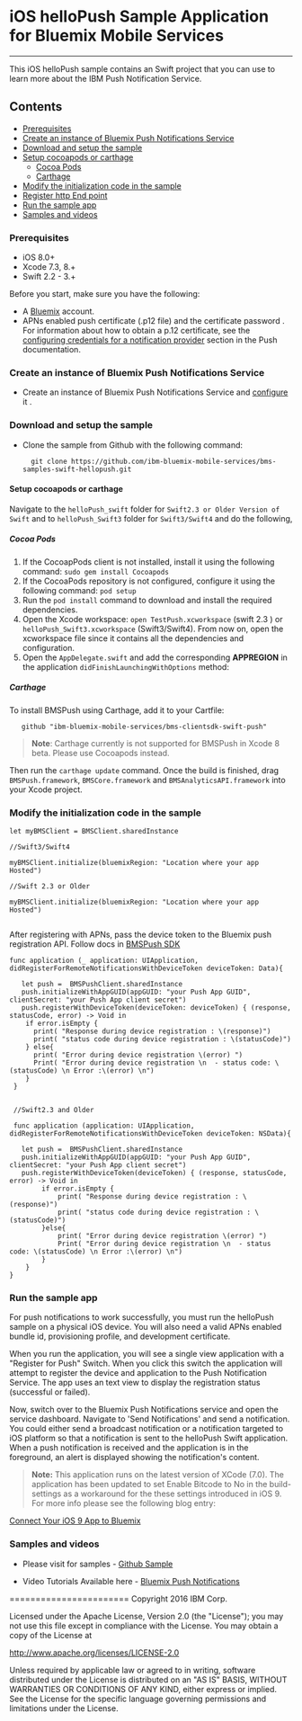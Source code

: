 # iOS helloPush Sample Application for Bluemix Mobile Services
---
This iOS helloPush sample contains an Swift project that you can use to learn more about the IBM Push Notification Service.

## Contents

- [Prerequisites](#prerequisites)
- [Create an instance of Bluemix Push Notifications Service](#create-an-instance-of-bluemix-push-notifications-service)
- [Download and setup the sample](#download-and-setup-the-sample)
- [Setup cocoapods or carthage](#setup-cocoapods-or-carthage)
  - [Cocoa Pods](#cocoa-pods)
  - [Carthage](#carthage)
- [Modify the initialization code in the sample](#modify-the-initialization-code-in-the-sample)
- [Register http End point](#register-httpend-point)
- [Run the sample app](#run-the-sample-app)
- [Samples and videos](#samples-and-videos)


### Prerequisites

* iOS 8.0+
* Xcode 7.3, 8.+
* Swift 2.2 - 3.+

Before you start, make sure you have the following:

- A [Bluemix](http://bluemix.net) account.
- APNs enabled push certificate (.p12 file) and the certificate password . For information about how to obtain a p.12 certificate, see the [configuring credentials for a notification provider](https://www.ng.bluemix.net/docs/services/mobilepush/index.html#push_provider) section in the Push documentation.

### Create an instance of Bluemix Push Notifications Service
- Create an instance of  Bluemix Push Notifications Service and [configure](https://console.ng.bluemix.net/docs/services/mobilepush/t_push_provider_ios.html) it .

### Download and setup the sample
- Clone the sample from Github with the following command:

    ```
      git clone https://github.com/ibm-bluemix-mobile-services/bms-samples-swift-hellopush.git
    ```

#### Setup cocoapods or carthage

Navigate to the `helloPush_swift` folder for `Swift2.3 or Older Version of Swift` and to `helloPush_Swift3` folder for `Swift3/Swift4` and do the following,

##### Cocoa Pods

1. If the CocoapPods client is not installed, install it using the following command: `sudo gem install Cocoapods`
2. If the CocoaPods repository is not configured, configure it using the following command: `pod setup`
3. Run the `pod install` command to download and install the required dependencies.
4. Open the Xcode workspace: `open TestPush.xcworkspace` (swift 2.3 ) or `helloPush_Swift3.xcworkspace` (Swift3/Swift4). From now on, open the xcworkspace file since it contains all the dependencies and configuration.
5. Open the `AppDelegate.swift` and add the corresponding **APPREGION** in the application `didFinishLaunchingWithOptions` method:


##### Carthage

To install BMSPush using Carthage, add it to your Cartfile:

  ```
     github "ibm-bluemix-mobile-services/bms-clientsdk-swift-push"
  ```
>**Note**: Carthage currently is not supported for BMSPush in Xcode 8 beta. Please use Cocoapods instead.

Then run the `carthage update` command. Once the build is finished, drag `BMSPush.framework`, `BMSCore.framework` and `BMSAnalyticsAPI.framework` into your Xcode project.

### Modify the initialization code in the sample

```
let myBMSClient = BMSClient.sharedInstance

//Swift3/Swift4

myBMSClient.initialize(bluemixRegion: "Location where your app Hosted")

//Swift 2.3 or Older

myBMSClient.initialize(bluemixRegion: "Location where your app Hosted")


```

After registering with APNs, pass the device token to the Bluemix push registration API. Follow docs in [BMSPush SDK](https://github.com/ibm-bluemix-mobile-services/bms-clientsdk-swift-push)

```
func application (_ application: UIApplication, didRegisterForRemoteNotificationsWithDeviceToken deviceToken: Data){

   let push =  BMSPushClient.sharedInstance
   push.initializeWithAppGUID(appGUID: "your Push App GUID", clientSecret: "your Push App client secret")
   push.registerWithDeviceToken(deviceToken: deviceToken) { (response, statusCode, error) -> Void in
    if error.isEmpty {
      print( "Response during device registration : \(response)")
      print( "status code during device registration : \(statusCode)")
    } else{
      print( "Error during device registration \(error) ")
      Print( "Error during device registration \n  - status code: \(statusCode) \n Error :\(error) \n")
    }  
 }


 //Swift2.3 and Older

 func application (application: UIApplication, didRegisterForRemoteNotificationsWithDeviceToken deviceToken: NSData){

   let push =  BMSPushClient.sharedInstance
   push.initializeWithAppGUID(appGUID: "your Push App GUID", clientSecret: "your Push App client secret")
   push.registerWithDeviceToken(deviceToken) { (response, statusCode, error) -> Void in
        if error.isEmpty {
            print( "Response during device registration : \(response)")
            print( "status code during device registration : \(statusCode)")
        }else{
            print( "Error during device registration \(error) ")
            Print( "Error during device registration \n  - status code: \(statusCode) \n Error :\(error) \n")
        }
    }
}
```

### Run the sample app
For push notifications to work successfully, you must run the helloPush sample on a physical iOS device. You will also need a valid APNs enabled bundle id, provisioning profile, and development certificate.

When you run the application, you will see a single view application with a "Register for Push" Switch. When you click this switch the application will attempt to register the device and application to the Push Notification Service. The app uses an text view to display the registration status (successful or failed).

Now, switch over to the Bluemix Push Notifications service and open the service dashboard.  Navigate to 'Send Notifications' and send a notification.  You could either send a broadcast notification or a notification targeted to iOS platform so that a notification is sent to the helloPush Swift application.  When a push notification is received and the application is in the foreground, an alert is displayed showing the notification's content.

>**Note:** This application runs on the latest version of XCode (7.0). The application has been updated to set Enable Bitcode to No in the build-settings as a workaround for the these settings introduced in iOS 9. For more info please see the following blog entry:

[Connect Your iOS 9 App to Bluemix](https://developer.ibm.com/bluemix/2015/09/16/connect-your-ios-9-app-to-bluemix/)


### Samples and videos

* Please visit for samples - [Github Sample](https://github.com/ibm-bluemix-mobile-services/bms-samples-swift-hellopush)

* Video Tutorials Available here - [Bluemix Push Notifications](https://www.youtube.com/channel/UCRr2Wou-z91fD6QOYtZiHGA)

=======================
Copyright 2016 IBM Corp.

Licensed under the Apache License, Version 2.0 (the "License");
you may not use this file except in compliance with the License.
You may obtain a copy of the License at

http://www.apache.org/licenses/LICENSE-2.0

Unless required by applicable law or agreed to in writing, software
distributed under the License is distributed on an "AS IS" BASIS,
WITHOUT WARRANTIES OR CONDITIONS OF ANY KIND, either express or implied.
See the License for the specific language governing permissions and
limitations under the License.
